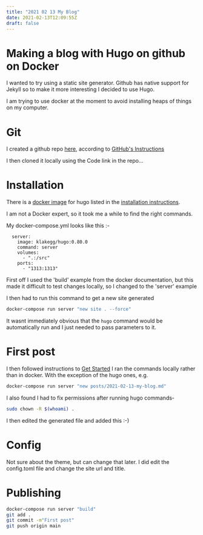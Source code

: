 ```yaml
---
title: "2021 02 13 My Blog"
date: 2021-02-13T12:09:55Z
draft: false
---
```


# Making a blog with Hugo on github on Docker

I wanted to try using a static site generator. Github has native support for Jekyll so to make it more interesting I decided to use Hugo.

I am trying to use docker at the moment to avoid installing heaps of things on my computer.

# Git
I created a github repo [here](https://github.com/niciliketo/niciliketo.github.io#niciliketogithubio), according to [GitHub's Instructions](https://docs.github.com/en/github/working-with-github-pages/creating-a-github-pages-site)

I then cloned it locally using the Code link in the repo...

# Installation

There is a [docker image](https://hub.docker.com/r/klakegg/hugo/) for hugo listed in the [installation instructions](https://gohugo.io/getting-started/installing).

I am not a Docker expert, so it took me a while to find the right commands.

My docker-compose.yml looks like this :-
```
  server:
    image: klakegg/hugo:0.80.0
    command: server
    volumes:
      - ".:/src"
    ports:
      - "1313:1313"
```
First off I used the 'build' example from the docker documentation, but this made it difficult to test changes locally, so I changed to the 'server' example

I then had to run this command to get a new site generated

```bash
docker-compose run server "new site . --force"
```

It wasnt immediately obvious that the `hugo` command would be automatically run and I just needed to pass parameters to it.

# First post
I then followed instructions to [Get Started](https://gohugo.io/getting-started/quick-start/)
I ran the commands locally rather than in docker.
With the exception of the hugo ones, e.g.
```bash
docker-compose run server "new posts/2021-02-13-my-blog.md"
```
I also found I had to fix permissions after running hugo commands-
```bash
sudo chown -R $(whoami) .
```

I then edited the generated file and added this :-)

# Config

Not sure about the theme, but can change that later.
I did edit the config.toml file and change the site url and title.

# Publishing
```bash
docker-compose run server "build"
git add .
git commit -m"First post"
git push origin main
```
